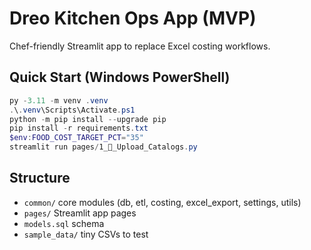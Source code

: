 # Dreo Kitchen Ops App (MVP)

Chef-friendly Streamlit app to replace Excel costing workflows.

## Quick Start (Windows PowerShell)

```powershell
py -3.11 -m venv .venv
.\.venv\Scripts\Activate.ps1
python -m pip install --upgrade pip
pip install -r requirements.txt
$env:FOOD_COST_TARGET_PCT="35"
streamlit run pages/1_🧾_Upload_Catalogs.py
```

## Structure

- `common/` core modules (db, etl, costing, excel_export, settings, utils)
- `pages/` Streamlit app pages
- `models.sql` schema
- `sample_data/` tiny CSVs to test

